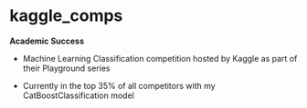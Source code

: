 # kaggle_comps

**Academic Success**

- Machine Learning Classification competition hosted by Kaggle as part of their Playground series

- Currently in the top 35% of all competitors with my CatBoostClassification model
